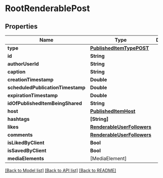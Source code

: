 # RootRenderablePost

## Properties
Name | Type | Description | Notes
------------ | ------------- | ------------- | -------------
**type** | [**PublishedItemTypePOST**](PublishedItemTypePOST.md) |  | 
**id** | **String** |  | 
**authorUserId** | **String** |  | 
**caption** | **String** |  | 
**creationTimestamp** | **Double** |  | 
**scheduledPublicationTimestamp** | **Double** |  | 
**expirationTimestamp** | **Double** |  | [optional] 
**idOfPublishedItemBeingShared** | **String** |  | [optional] 
**host** | [**PublishedItemHost**](PublishedItemHost.md) |  | 
**hashtags** | **[String]** |  | 
**likes** | [**RenderableUserFollowers**](RenderableUserFollowers.md) |  | 
**comments** | [**RenderableUserFollowers**](RenderableUserFollowers.md) |  | 
**isLikedByClient** | **Bool** |  | 
**isSavedByClient** | **Bool** |  | 
**mediaElements** | [MediaElement] |  | 

[[Back to Model list]](../README.md#documentation-for-models) [[Back to API list]](../README.md#documentation-for-api-endpoints) [[Back to README]](../README.md)


